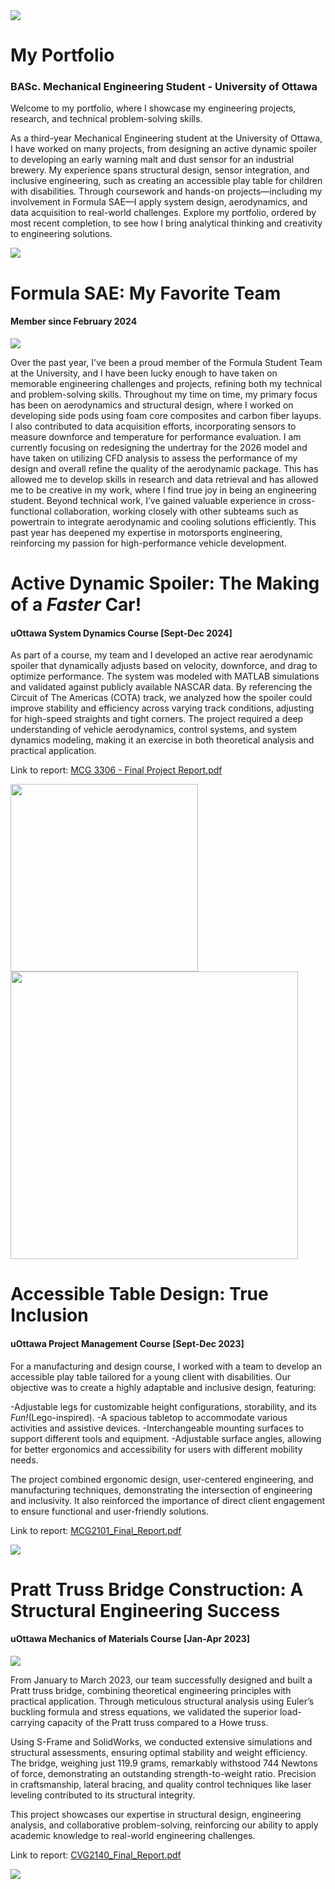 
<img src="assets/image/team%20pic%20with%20water%20towert.jpg">

# My Portfolio

### BASc. Mechanical Engineering Student - University of Ottawa

Welcome to my portfolio, where I showcase my engineering projects, research, and technical problem-solving skills. 

As a third-year Mechanical Engineering student at the University of Ottawa, I have worked on many projects, from designing an active dynamic spoiler to developing an early warning malt and dust sensor for an industrial brewery. My experience spans structural design, sensor integration, and inclusive engineering, such as creating an accessible play table for children with disabilities. Through coursework and hands-on projects—including my involvement in Formula SAE—I apply system design, aerodynamics, and data acquisition to real-world challenges. Explore my portfolio, ordered by most recent completion, to see how I bring analytical thinking and creativity to engineering solutions.


<img src="assets/image/the_girls.JPG">

# Formula SAE: My Favorite Team 
#### Member since February 2024

<img src="assets/image/Amigo_Group_Pic.jpg">

Over the past year, I've been a proud member of the Formula Student Team at the University, and I have been lucky enough to have taken on memorable engineering challenges and projects, refining both my technical and problem-solving skills. Throughout my time on time, my primary focus has been on aerodynamics and structural design, where I worked on developing side pods using foam core composites and carbon fiber layups. I also contributed to data acquisition efforts, incorporating sensors to measure downforce and temperature for performance evaluation. I am currently focusing on redesigning the undertray for the 2026 model and have taken on utilizing CFD analysis to assess the performance of my design and overall refine the quality of the aerodynamic package. This has allowed me to develop skills in research and data retrieval and has allowed me to be creative in my work, where I find true joy in being an engineering student. Beyond technical work, I’ve gained valuable experience in cross-functional collaboration, working closely with other subteams such as powertrain to integrate aerodynamic and cooling solutions efficiently. This past year has deepened my expertise in motorsports engineering, reinforcing my passion for high-performance vehicle development.


# Active Dynamic Spoiler: The Making of a _Faster_ Car!
#### uOttawa System Dynamics Course [Sept-Dec 2024]

As part of a course, my team and I developed an active rear aerodynamic spoiler that dynamically adjusts based on velocity, downforce, and drag to optimize performance. The system was modeled with MATLAB simulations and validated against publicly available NASCAR data. By referencing the Circuit of The Americas (COTA) track, we analyzed how the spoiler could improve stability and efficiency across varying track conditions, adjusting for high-speed straights and tight corners. The project required a deep understanding of vehicle aerodynamics, control systems, and system dynamics modeling, making it an exercise in both theoretical analysis and practical application.

Link to report: 
[MCG 3306 - Final Project Report.pdf](https://github.com/user-attachments/files/19041637/MCG.3306.-.Final.Project.Report.pdf)

<img src="assets/image/car.jpg" width="300"><img src="assets/image/AnglesPlotted vs Time.png" width="460">

# Accessible Table Design: True Inclusion 
#### uOttawa Project Management Course [Sept-Dec 2023]

For a manufacturing and design course, I worked with a team to develop an accessible play table tailored for a young client with disabilities. Our objective was to create a highly adaptable and inclusive design, featuring:

-Adjustable legs for customizable height configurations, storability, and its _Fun!_(Lego-inspired).
-A spacious tabletop to accommodate various activities and assistive devices.
-Interchangeable mounting surfaces to support different tools and equipment.
-Adjustable surface angles, allowing for better ergonomics and accessibility for users with different mobility needs.

The project combined ergonomic design, user-centered engineering, and manufacturing techniques, demonstrating the intersection of engineering and inclusivity. It also reinforced the importance of direct client engagement to ensure functional and user-friendly solutions.

Link to report: 
[MCG2101_Final_Report.pdf](https://github.com/user-attachments/files/19041704/MCG2101_Final_Report.pdf)

<img src="assets/image/accessible_table.png">


# Pratt Truss Bridge Construction: A Structural Engineering Success 
#### uOttawa Mechanics of Materials Course [Jan-Apr 2023]

<img src="assets/image/Bridge_IRL.png">

From January to March 2023, our team successfully designed and built a Pratt truss bridge, combining theoretical engineering principles with practical application. Through meticulous structural analysis using Euler’s buckling formula and stress equations, we validated the superior load-carrying capacity of the Pratt truss compared to a Howe truss.

Using S-Frame and SolidWorks, we conducted extensive simulations and structural assessments, ensuring optimal stability and weight efficiency. The bridge, weighing just 119.9 grams, remarkably withstood 744 Newtons of force, demonstrating an outstanding strength-to-weight ratio. Precision in craftsmanship, lateral bracing, and quality control techniques like laser leveling contributed to its structural integrity.

This project showcases our expertise in structural design, engineering analysis, and collaborative problem-solving, reinforcing our ability to apply academic knowledge to real-world engineering challenges.

Link to report: 
[CVG2140_Final_Report.pdf](https://github.com/user-attachments/files/19041701/CVG2140_Final_Report.pdf)

<img src="assets/image/Solidoworks_Bridge.png">










